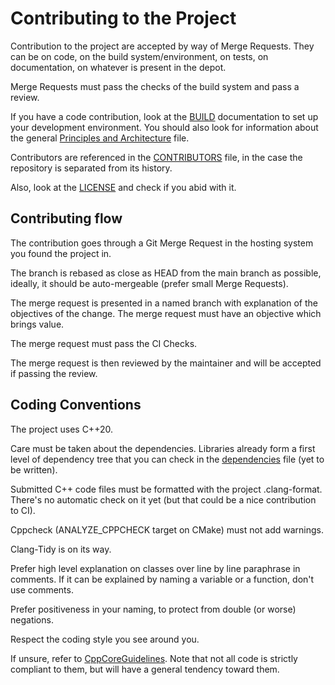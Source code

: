 Contributing to the Project
===========================

Contribution to the project are accepted by way of Merge Requests. They can be on code,
on the build system/environment, on tests, on documentation, on whatever is
present in the depot.

Merge Requests must pass the checks of the build system and pass a review.

If you have a code contribution, look at the [BUILD](BUILD.md) documentation to set up
your development environment. You should also look for information about the
general [Principles and Architecture](documentation/Architecture.md) file.

Contributors are referenced in the [CONTRIBUTORS](CONTRIBUTORS.md) file, in the case the
repository is separated from its history.

Also, look at the [LICENSE](LICENSE.md) and check if you abid with it.

Contributing flow
-----------------

The contribution goes through a Git Merge Request in the hosting system you found
the project in.

The branch is rebased as close as HEAD from the main branch as possible, ideally,
it should be auto-mergeable (prefer small Merge Requests).

The merge request is presented in a named branch with explanation of the objectives
of the change. The merge request must have an objective which brings value.

The merge request must pass the CI Checks.

The merge request is then reviewed by the maintainer and will be accepted if passing the review.

Coding Conventions
------------------

The project uses C++20.

Care must be taken about the dependencies. Libraries already form a first level
of dependency tree that you can check in the [dependencies](documentation/Dependencies.md)
file (yet to be written).

Submitted C++ code files must be formatted with the project .clang-format. There's
no automatic check on it yet (but that could be a nice contribution to CI).

Cppcheck (ANALYZE_CPPCHECK target on CMake) must not add warnings.

Clang-Tidy is on its way.

Prefer high level explanation on classes over line by line paraphrase in comments.
If it can be explained by naming a variable or a function, don't use comments.

Prefer positiveness in your naming, to protect from double (or worse) negations.

Respect the coding style you see around you.

If unsure, refer to [CppCoreGuidelines](https://github.com/isocpp/CppCoreGuidelines/blob/master/CppCoreGuidelines.md).
Note that not all code is strictly compliant to them, but will have a general tendency
toward them.
